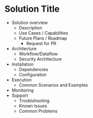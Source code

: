 # Solution Title

- Solution overview
  - Description
  - Use Cases / Capabilities
  - Future Plans / Roadmap
    - Request for PR
- Architecture 
  - Workflow/Dataflow
  - Security Architecture
- Installation
  - Dependencies
  - Configuraiton
- Execution
  - Common Scenarios and Examples
- Monitoring
- Support
  - Troublshooting
  - Known Issues
  - Common Problems
